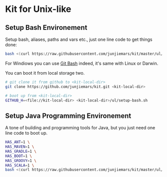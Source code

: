 # Kit for Unix-like

## Setup Bash Environement 
Setup bash, aliases, paths and vars etc., just one line code to get things done:
```sh
bash <(curl https://raw.githubusercontent.com/junjiemars/kit/master/ul/setup-bash.sh)
```
For Windiows you can use [Git Bash](https://git-scm.com/downloads) indeed, it's same with Linux or Darwin.

You can boot it from local storage two.
```sh
# git clone it from github to <kit-local-dir>
git clone https://github.com/junjiemars/kit.git <kit-local-dir>

# boot up from <kit-local-dir>
GITHUB_H=<file://kit-local-dir> <kit-local-dir>/ul/setup-bash.sh  
```

## Setup Java Programming Environement
A tone of building and programming tools for Java, but you just need one line code to boot up.
```sh
HAS_ANT=1 \
HAS_MAVEN=1 \
HAS_GRADLE=1 \
HAS_BOOT=1 \
HAS_GROOVY=1 \
HAS_SCALA=1 \
bash <(curl https://raw.githubusercontent.com/junjiemars/kit/master/ul/install-java-kits.sh)
```
